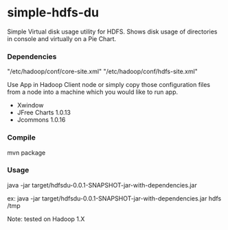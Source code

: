 # simple-hdfs-du

Simple Virtual disk usage utility for HDFS. Shows disk usage of directories in console and virtually on a Pie Chart.

### Dependencies

"/etc/hadoop/conf/core-site.xml"
"/etc/hadoop/conf/hdfs-site.xml"

Use App in Hadoop Client node or simply copy those configuration files from a node into a machine which you would
like to run app.

 - Xwindow
 - JFree Charts 1.0.13
 - Jcommons 1.0.16
 
###  Compile
mvn package

### Usage
java -jar  target/hdfsdu-0.0.1-SNAPSHOT-jar-with-dependencies.jar <hdfs username> <hdfs directory>

ex:
java -jar  target/hdfsdu-0.0.1-SNAPSHOT-jar-with-dependencies.jar hdfs /tmp


Note: tested on Hadoop 1.X

